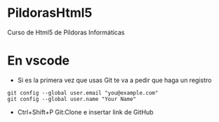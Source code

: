 # PildorasHtml5
Curso de Html5 de Píldoras Informáticas
# En vscode
* Si es la primera vez que usas Git te va a pedir que haga un registro
 ```
 git config --global user.email "you@example.com"
 git config --global user.name "Your Name"
```
* Ctrl+Shift+P Git:Clone e insertar link de GitHub
